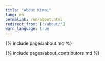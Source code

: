 ```yaml
---
title: "About Kimai"
lang: en
permalink: /en/about.html
redirect_from: ["/about/"]
warn_language: true
---
```

 
{% include pages/about.md %}

{% include pages/about_contributors.md %} 
